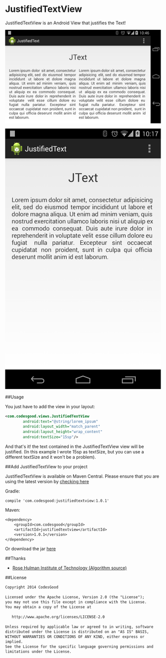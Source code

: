 JustifiedTextView
=========

JustifiedTextView is an Android View that justifies the Text!

![alt landscape](https://raw.githubusercontent.com/amilcar-sr/amilcar-sr.github.io/master/jtext/jtext_land.png)

![alt portrait](https://raw.githubusercontent.com/amilcar-sr/amilcar-sr.github.io/master/jtext/jtext_port.png)


##Usage

You just have to add the view in your layout:

```xml
<com.codesgood.views.JustifiedTextView
        android:text="@string/lorem_ipsum"
        android:layout_width="match_parent"
        android:layout_height="wrap_content"
        android:textSize="15sp"/>
```

And that's it! the text contained in the JustifiedTextView view will be justified. (In this example I wrote 15sp as textSize, but you can use a different textSize and it won't be a problem).


##Add JustifiedTextView to your project

JustifiedTextView is available on Maven Central. Please ensure that you are using the latest version by [checking here](http://search.maven.org/#search%7Cga%7C1%7Cg%3A%22com.codesgood%22%20AND%20a%3A%22justifiedtextview%22)

Gradle:
```
compile 'com.codesgood:justifiedtextview:1.0.1'
```

Maven:
```
<dependency>
    <groupId>com.codesgood</groupId>
    <artifactId>justifiedtextview</artifactId>
    <version>1.0.1</version>
</dependency>
```

Or download the jar [here](https://github.com/amilcar-sr/JustifiedTextView/blob/master/jtext.jar)


##Thanks

- [Rose Hulman Institute of Technology (Algorithm source)](http://www.rose-hulman.edu/Users/faculty/young/CS-Classes/csse220/200820/web/Programs/Markov/justification.html)


##License

    Copyright 2014 CodesGood

    Licensed under the Apache License, Version 2.0 (the "License");
    you may not use this file except in compliance with the License.
    You may obtain a copy of the License at

       http://www.apache.org/licenses/LICENSE-2.0

    Unless required by applicable law or agreed to in writing, software
    distributed under the License is distributed on an "AS IS" BASIS,
    WITHOUT WARRANTIES OR CONDITIONS OF ANY KIND, either express or implied.
    See the License for the specific language governing permissions and
    limitations under the License.
